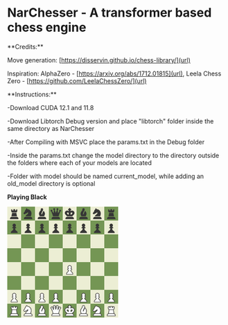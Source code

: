 
<h1 class="title">NarChesser - A transformer based chess engine</h1>
<p class="body">        
**Credits:**

Move generation: [https://disservin.github.io/chess-library/](url)

Inspiration: AlphaZero - [https://arxiv.org/abs/1712.01815](url), Leela Chess Zero - [https://github.com/LeelaChessZero/](url)
</p>

<p class="body">
**Instructions:**

-Download CUDA 12.1 and 11.8

-Download Libtorch Debug version and place "libtorch" folder inside the same directory as NarChesser

-After Compiling with MSVC place the params.txt in the Debug folder

-Inside the params.txt change the model directory to the directory outside the folders where each of your models are located

-Folder with model should be named current_model, while adding an old_model directory is optional
</p>
</body>


**Playing Black**


<img src="black.gif" width="256" height="256">
